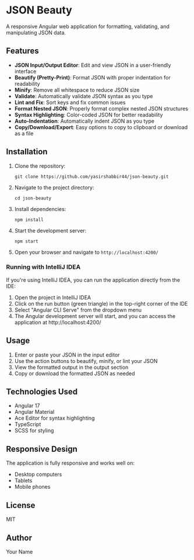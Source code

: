 # JSON Beauty

A responsive Angular web application for formatting, validating, and manipulating JSON data.

## Features

- **JSON Input/Output Editor**: Edit and view JSON in a user-friendly interface
- **Beautify (Pretty-Print)**: Format JSON with proper indentation for readability
- **Minify**: Remove all whitespace to reduce JSON size
- **Validate**: Automatically validate JSON syntax as you type
- **Lint and Fix**: Sort keys and fix common issues
- **Format Nested JSON**: Properly format complex nested JSON structures
- **Syntax Highlighting**: Color-coded JSON for better readability
- **Auto-Indentation**: Automatically indent JSON as you type
- **Copy/Download/Export**: Easy options to copy to clipboard or download as a file

## Installation

1. Clone the repository:
   ```
   git clone https://github.com/yasirshabbir44/json-beauty.git
   ```

2. Navigate to the project directory:
   ```
   cd json-beauty
   ```

3. Install dependencies:
   ```
   npm install
   ```

4. Start the development server:
   ```
   npm start
   ```

5. Open your browser and navigate to `http://localhost:4200/`

### Running with IntelliJ IDEA

If you're using IntelliJ IDEA, you can run the application directly from the IDE:

1. Open the project in IntelliJ IDEA
2. Click on the run button (green triangle) in the top-right corner of the IDE
3. Select "Angular CLI Serve" from the dropdown menu
4. The Angular development server will start, and you can access the application at http://localhost:4200/

## Usage

1. Enter or paste your JSON in the input editor
2. Use the action buttons to beautify, minify, or lint your JSON
3. View the formatted output in the output section
4. Copy or download the formatted JSON as needed

## Technologies Used

- Angular 17
- Angular Material
- Ace Editor for syntax highlighting
- TypeScript
- SCSS for styling

## Responsive Design

The application is fully responsive and works well on:
- Desktop computers
- Tablets
- Mobile phones

## License

MIT

## Author

Your Name
